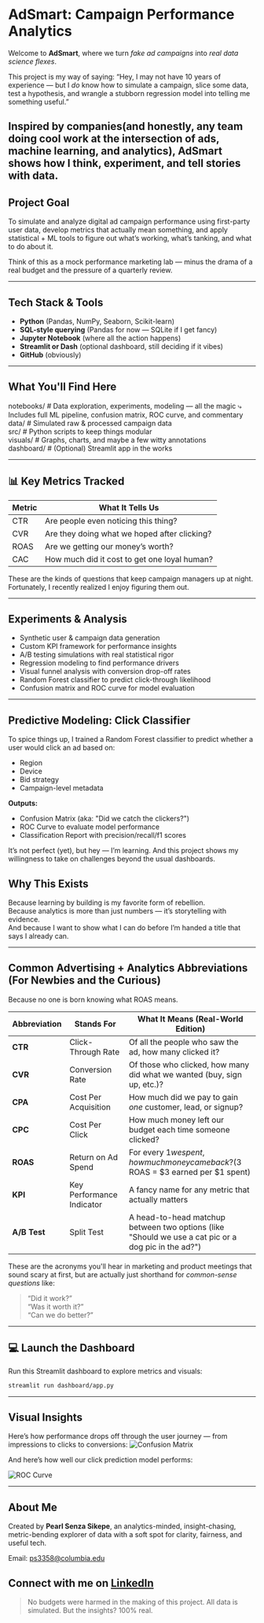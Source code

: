# AdSmart: Campaign Performance Analytics 

Welcome to **AdSmart**, where we turn *fake ad campaigns* into *real data science flexes*.

This project is my way of saying: “Hey, I may not have 10 years of experience — but I *do* know how to simulate a campaign, slice some data, test a hypothesis, and wrangle a stubborn regression model into telling me something useful.”

Inspired by companies(and honestly, any team doing cool work at the intersection of **ads, machine learning, and analytics**), AdSmart shows how I think, experiment, and tell stories with data.
---

## Project Goal

To simulate and analyze digital ad campaign performance using first-party user data, develop metrics that actually mean something, and apply statistical + ML tools to figure out what’s working, what’s tanking, and what to do about it.

Think of this as a mock performance marketing lab — minus the drama of a real budget and the pressure of a quarterly review.

--- 

## Tech Stack & Tools

- **Python** (Pandas, NumPy, Seaborn, Scikit-learn)
- **SQL-style querying** (Pandas for now — SQLite if I get fancy)
- **Jupyter Notebook** (where all the action happens)
- **Streamlit or Dash** (optional dashboard, still deciding if it vibes)
- **GitHub** (obviously)

---

## What You'll Find Here

notebooks/         # Data exploration, experiments, modeling — all the magic ⤷ Includes full ML pipeline, confusion matrix, ROC curve, and commentary
data/              # Simulated raw & processed campaign data  
src/               # Python scripts to keep things modular  
visuals/           # Graphs, charts, and maybe a few witty annotations  
dashboard/         # (Optional) Streamlit app in the works

---

## 📊 Key Metrics Tracked

| Metric | What It Tells Us |
|--------|------------------|
| CTR    | Are people even noticing this thing? |
| CVR    | Are they doing what we hoped after clicking? |
| ROAS   | Are we getting our money’s worth? |
| CAC    | How much did it cost to get one loyal human? |

These are the kinds of questions that keep campaign managers up at night. Fortunately, I recently realized I enjoy figuring them out.

---

## Experiments & Analysis

- Synthetic user & campaign data generation
- Custom KPI framework for performance insights
- A/B testing simulations with real statistical rigor
- Regression modeling to find performance drivers
- Visual funnel analysis with conversion drop-off rates  
- Random Forest classifier to predict click-through likelihood  
- Confusion matrix and ROC curve for model evaluation  
---
## Predictive Modeling: Click Classifier
To spice things up, I trained a Random Forest classifier to predict whether a user would click an ad based on:

- Region  
- Device  
- Bid strategy  
- Campaign-level metadata  

**Outputs:**
- Confusion Matrix (aka: "Did we catch the clickers?")
- ROC Curve to evaluate model performance
- Classification Report with precision/recall/f1 scores

It’s not perfect (yet), but hey — I’m learning. And this project shows my willingness to take on challenges beyond the usual dashboards.

## Why This Exists

Because learning by building is my favorite form of rebellion.  
Because analytics is more than just numbers — it’s storytelling with evidence.  
And because I want to show what I can do before I’m handed a title that says I already can.

---
## Common Advertising + Analytics Abbreviations (For Newbies and the Curious)
Because no one is born knowing what ROAS means.

| Abbreviation | Stands For                    | What It Means (Real-World Edition) |
|-------------|--------------------------------|------------------------------------|
| **CTR**     | Click-Through Rate             | Of all the people who saw the ad, how many clicked it? |
| **CVR**     | Conversion Rate                | Of those who clicked, how many did what we wanted (buy, sign up, etc.)? |
| **CPA**     | Cost Per Acquisition           | How much did we pay to gain *one* customer, lead, or signup? |
| **CPC**     | Cost Per Click                 | How much money left our budget each time someone clicked? |
| **ROAS**    | Return on Ad Spend             | For every $1 we spent, how much money came back? ($3 ROAS = $3 earned per $1 spent) |
| **KPI**     | Key Performance Indicator      | A fancy name for any metric that actually matters |
| **A/B Test**| Split Test                     | A head-to-head matchup between two options (like "Should we use a cat pic or a dog pic in the ad?") |

These are the acronyms you'll hear in marketing and product meetings that sound scary at first, but are actually just shorthand for *common-sense questions* like:
> “Did it work?”  
> “Was it worth it?”  
> “Can we do better?”
---
## 💻 Launch the Dashboard

Run this Streamlit dashboard to explore metrics and visuals:

```bash
streamlit run dashboard/app.py
```
---

## Visual Insights

Here’s how performance drops off through the user journey — from impressions to clicks to conversions:
![Confusion Matrix](visuals/funnel_chart.png)

And here’s how well our click prediction model performs:

![ROC Curve](visuals/roc_curve.png)

---

## About Me

Created by **Pearl Senza Sikepe**, an analytics-minded, insight-chasing, metric-bending explorer of data with a soft spot for clarity, fairness, and useful tech.

Email: ps3358@columbia.edu

Connect with me on [LinkedIn](https://www.linkedin.com/in/pearl-s-041a1178/)
---

> No budgets were harmed in the making of this project. All data is simulated. But the insights? 100% real.
